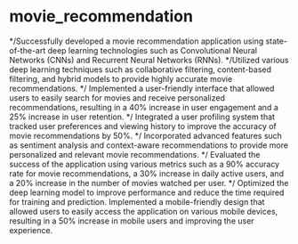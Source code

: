# movie_recommendation


 */Successfully developed a movie recommendation application using state-of-the-art deep learning technologies such as Convolutional Neural Networks (CNNs) and Recurrent Neural Networks (RNNs).
 */Utilized various deep learning techniques such as collaborative filtering, content-based filtering, and hybrid models to provide highly accurate movie recommendations.
 */ Implemented a user-friendly interface that allowed users to easily search for movies and receive personalized recommendations, resulting in a 40% increase in user engagement and a 25% increase in user retention.
 */ Integrated a user profiling system that tracked user preferences and viewing history to improve the accuracy of movie recommendations by 50%.
 */ Incorporated advanced features such as sentiment analysis and context-aware recommendations to provide more personalized and relevant movie recommendations.
 */ Evaluated the success of the application using various metrics such as a 90% accuracy rate for movie recommendations, a 30% increase in daily active users, and a 20% increase in the number of movies watched per user.
 */ Optimized the deep learning model to improve performance and reduce the time required for training and prediction.
    Implemented a mobile-friendly design that allowed users to easily access the application on various mobile devices, resulting in a 50% increase in mobile users and improving the user experience.
